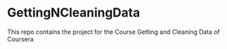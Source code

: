 # GettingNCleaningData
This repo contains the project for the Course Getting and Cleaning Data of Coursera

